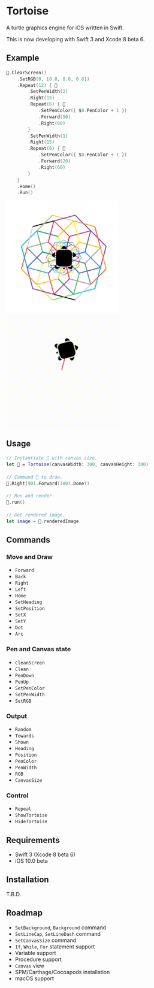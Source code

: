 # Tortoise

A turtle graphics engine for iOS written in Swift.

This is now developing with Swift 3 and Xcode 8 beta 6.

## Example

```swift
🐢.ClearScreen()
    .SetRGB(0, [0.8, 0.8, 0.8])
    .Repeat(12) { 🐢
        .SetPenWidth(2)
        .Right(15)
        .Repeat(6) { 🐢
            .SetPenColor({ $0.PenColor + 1 })
            .Forward(50)
            .Right(60)
        }
        .SetPenWidth(1)
        .Right(15)
        .Repeat(6) { 🐢
            .SetPenColor({ $0.PenColor + 1 })
            .Forward(20)
            .Right(60)
        }
    }
    .Home()
    .Run()
```

<img src="https://github.com/temoki/Tortoise/blob/master/ReadmeImages/example.png" width="300" /> <img src="https://github.com/temoki/Tortoise/blob/master/ReadmeImages/example.gif" width="300" />


## Usage

```swift
// Instantiate 🐢 with canvas size.
let 🐢 = Tortoise(canvasWidth: 300, canvasHeight: 300)

// Command 🐢 to draw.
🐢.Right(90).Forward(100).Done()

// Run and render.
🐢.run()

// Get rendered image.
let image = 🐢.renderedImage
```

## Commands

### Move and Draw

* `Forward`
* `Back`
* `Right`
* `Left`
* `Home`
* `SetHeading`
* `SetPosition`
* `SetX`
* `SetY`
* `Dot`
* `Arc`

### Pen and Canvas state

* `CleanScreen`
* `Clean`
* `PenDown`
* `PenUp`
* `SetPenColor`
* `SetPenWidth`
* `SetRGB`

### Output

* `Random`
* `Towards`
* `Shown`
* `Heading`
* `Position`
* `PenColor`
* `PenWidth`
* `RGB`
* `CanvasSize`

### Control

* `Repeat`
* `ShowTortoise`
* `HideTortoise`

## Requirements

* Swift 3 (Xcode 8 beta 6)
* iOS 10.0 beta

## Installation

T.B.D.

## Roadmap

* `SetBackground`, `Background` command
* `SetLineCap`, `SetLineDash` command
* `SetCanvasSize` command
* `If`, `While`, `For` statement support
* Variable support
* Procedure support
* `Canvas` view
* SPM/Carthage/Cocoapods installation
* macOS support
